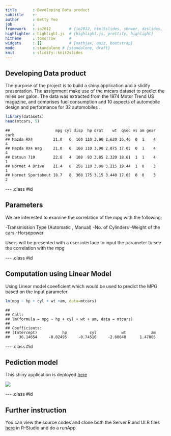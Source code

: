 ```yaml
---
title       : Developing Data product
subtitle    : 
author      : Betty Yeo
job         : 
framework   : io2012        # {io2012, html5slides, shower, dzslides, ...}
highlighter : highlight.js  # {highlight.js, prettify, highlight}
hitheme     : tomorrow      # 
widgets     : []            # {mathjax, quiz, bootstrap}
mode        : standalone # {standalone, draft}
knit        : slidify::knit2slides
---
```


## Developing Data product

The purpose of the project is to build a shiny application and a slidify presentation. The assignment make use of the mtcars dataset to predict the miles per galon. The data was extracted from the 1974 Motor Trend US magazine, and comprises fuel consumption and 10 aspects of automobile design and performance for 32 automobiles .


```r
library(datasets)
head(mtcars, 5)
```

```
##                    mpg cyl disp  hp drat    wt  qsec vs am gear carb
## Mazda RX4         21.0   6  160 110 3.90 2.620 16.46  0  1    4    4
## Mazda RX4 Wag     21.0   6  160 110 3.90 2.875 17.02  0  1    4    4
## Datsun 710        22.8   4  108  93 3.85 2.320 18.61  1  1    4    1
## Hornet 4 Drive    21.4   6  258 110 3.08 3.215 19.44  1  0    3    1
## Hornet Sportabout 18.7   8  360 175 3.15 3.440 17.02  0  0    3    2
```

--- .class #id

## Parameters

We are interested to examine the correlation of the mpg with the following:

-Transmission Type (Automatic , Manual)
-No. of Cylinders
-Weight of the cars
-Horsepower

Users will be presented with a user interface to input the parameter to see the correlation with the mpg

--- .class #id 

## Computation using Linear Model
Using Linear model coeeficient which would be used to predict the MPG based on the input parameter


```r
lm(mpg ~ hp + cyl + wt +am, data=mtcars)
```

```
## 
## Call:
## lm(formula = mpg ~ hp + cyl + wt + am, data = mtcars)
## 
## Coefficients:
## (Intercept)           hp          cyl           wt           am  
##    36.14654     -0.02495     -0.74516     -2.60648      1.47805
```


--- .class #id

## Pediction model

This shiny application is deployed [here](https://bettyyeo.shinyapps.io/datapdt) 

![](assets/img/app.png)

--- .class #id
## Further instruction

You can view the source codes and clone both the Server.R and UI.R files [here](https://github.com/bettyyeo/producedataproduct) in R-Studio and do a runApp
